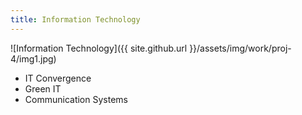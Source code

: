 ```yaml
---
title: Information Technology
---
```


![Information Technology]({{ site.github.url }}/assets/img/work/proj-4/img1.jpg)

* IT Convergence
* Green IT
* Communication Systems
